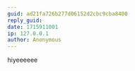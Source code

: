 ```yaml
---
guid: ad21fa726b277d06152d2cbc9cba8400
reply_guid: 
date: 1715911001
ip: 127.0.0.1
author: Anonymous
---
```

hiyeeeeee